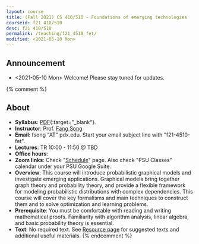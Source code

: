 ```yaml
---
layout: course
title: (Fall 2021) CS 410/510 - Foundations of emerging technologies
courseid: f21 410/510
desc: f21 410/510
permalink: /teaching/f21_4510_fet/
modified: <2021-05-10 Mon>
---
```


## Announcement
*  <2021-05-10 Mon> Welcome! Please stay tuned for updates. 

{% comment %}
## About
*  **Syllabus**:
   [PDF]({{base}}/teaching/f21_4510_fet/f21_4510_fet_syllabus.pdf){:target="_blank"}.
*  **Instructor**: Prof. [Fang Song]({{base}}/) 
*  **Email**: fsong "AT" pdx.edu. Start your email subject line
   with "f21-4510-fet". 
*  **Lectures**: TR 10:00 - 11:50 @ TBD
*  **Office hours**: 
*  **Zoom links**: Check
   "[Schedule]({{base}}/teaching/f21_4510_fet/schedule/)" page. Also
   check "PSU Classes" calendar under your PSU Google Suite.
*  **Overview**: This course will introduce probabilistic graphical
   models and investigate emerging applications. Graphical models
   bring together graph theory and probability theory, and provide a
   flexible framework for modeling probabilistic distributions with
   complex dependencies. This course will cover the key formalisms and
   main techniques to construct them and to solve optimization and
   learning problems.
*  **Prerequisite**: You must be comfortable with reading and writing
   mathematical proofs. Familiarity with algorithm analysis, linear
   algebra, and basic probability theory is essential.
*  **Text**: No required text. See [Resource
   page]({{base}}/teaching/w21_5610_pgm/resource/) for suggested texts
   and additional useful materials.
{% endcomment %}
  
